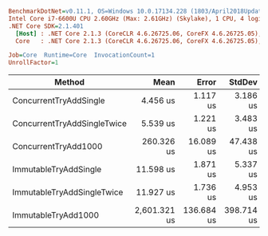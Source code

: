 ``` ini

BenchmarkDotNet=v0.11.1, OS=Windows 10.0.17134.228 (1803/April2018Update/Redstone4)
Intel Core i7-6600U CPU 2.60GHz (Max: 2.61GHz) (Skylake), 1 CPU, 4 logical and 2 physical cores
.NET Core SDK=2.1.401
  [Host] : .NET Core 2.1.3 (CoreCLR 4.6.26725.06, CoreFX 4.6.26725.05), 64bit RyuJIT
  Core   : .NET Core 2.1.3 (CoreCLR 4.6.26725.06, CoreFX 4.6.26725.05), 64bit RyuJIT

Job=Core  Runtime=Core  InvocationCount=1  
UnrollFactor=1  

```
|                      Method |         Mean |      Error |     StdDev |       Median | Rank | Allocated |
|---------------------------- |-------------:|-----------:|-----------:|-------------:|-----:|----------:|
|      ConcurrentTryAddSingle |     4.456 us |   1.117 us |   3.186 us |     2.840 us |    1 |      40 B |
| ConcurrentTryAddSingleTwice |     5.539 us |   1.221 us |   3.483 us |     3.965 us |    2 |      40 B |
|        ConcurrentTryAdd1000 |   260.326 us |  16.089 us |  47.438 us |   256.820 us |    4 |  202560 B |
|       ImmutableTryAddSingle |    11.598 us |   1.871 us |   5.337 us |    10.425 us |    3 |     104 B |
|  ImmutableTryAddSingleTwice |    11.927 us |   1.736 us |   4.953 us |    10.830 us |    3 |     104 B |
|         ImmutableTryAdd1000 | 2,601.321 us | 136.684 us | 398.714 us | 2,535.620 us |    5 |  662976 B |

